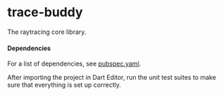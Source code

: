 trace-buddy
===========

The raytracing core library.

#### Dependencies
For a list of dependencies, see [pubspec.yaml](pubspec.yaml).

After importing the project in Dart Editor, run the unit test suites to make sure that everything is set up correctly.